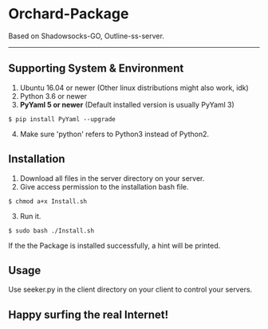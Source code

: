 # Orchard-Package

Based on Shadowsocks-GO, Outline-ss-server.

---

## Supporting System & Environment

1. Ubuntu 16.04 or newer (Other linux distributions might also work, idk)
2. Python 3.6 or newer
3. **PyYaml 5 or newer** (Default installed version is usually PyYaml 3)
```
$ pip install PyYaml --upgrade
```
4. Make sure 'python' refers to Python3 instead of Python2.

## Installation

1. Download all files in the server directory on your server.
2. Give access permission to the installation bash file.
```
$ chmod a+x Install.sh
```
3. Run it.
```
$ sudo bash ./Install.sh
```

If the the Package is installed successfully, a hint will be printed.

## Usage

Use seeker.py in the client directory on your client to control your servers.

## Happy surfing the real Internet!
